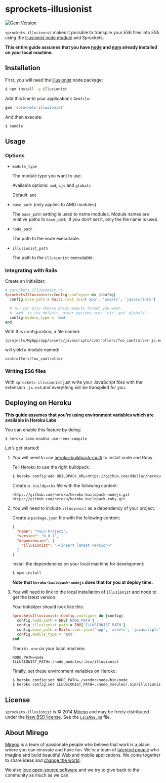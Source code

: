 # sprockets-illusionist

[![Gem Version](https://badge.fury.io/rb/sprockets-illusionist.png)](http://badge.fury.io/rb/sprockets-illusionist)

`sprockets-illusionist` makes it possible to transpile your ES6 files into ES5 using the [Illusionist node module](https://github.com/mirego/illusionist) and Sprockets.

**This entire guide assumes that you have [node](http://nodejs.org) and [npm](http://npmjs.org) already installed on your local machine.**

## Installation

First, you will need the [Illusionist](https://github.com/mirego/illusionist) node package:

```bash
$ npm install -g illusionist
```

Add this line to your application’s `Gemfile`:

```ruby
gem 'sprockets-illusionist'
```

And then execute:

```bash
$ bundle
```

## Usage

### Options

- `module_type`

	The module type you want to use.

	Available options: `amd`, `cjs` and `globals`

	Default: `amd`

- `base_path` (only applies to AMD modules)

	The `base_path` setting is used to name modules. Module names are relative paths to `base_path`, if you don’t set it, only the file name is used.

- `node_path`

	The path to the node executable.

- `illusionist_path`

	The path to the `illusionist` executable.


### Integrating with Rails

Create an initializer:

```ruby
# sprockets_illusionist.rb
SprocketsIllusionist::Config.configure do |config|
  config.base_path = Rails.root.join('app', 'assets', 'javascripts')

  # You can also choose which module format you want.
  # 'amd' is the default, other options are: 'cjs' and 'globals'
  config.module_type = 'amd'
end
```

With this configuration, a file named:

```
/projects/MyApp/app/assets/javascripts/controllers/foo_controller.js.es6
```

will yield a module named:

```
controllers/foo_controller
```

### Writing ES6 files

With `sprockets-illusionist` just write your JavaScript files with the extension `.js.es6` and everything will be transpiled for you.

## Deploying on Heroku

**This guide assumes that you’re using environment variables which are available in Heroku Labs**

You can enable this feature by doing:

```bash
$ heroku labs:enable user-env-compile
```

Let’s get started!

1. You will need to use [heroku-buildpack-multi](https://github.com/ddollar/heroku-buildpack-multi) to install node and Ruby.

	Tell Heroku to use the right buildpack:

	```bash
	$ heroku config:add BUILDPACK_URL=https://github.com/ddollar/heroku-buildpack-multi.git
	```

	Create a `.buildpacks` file with the following content:

	```
	https://github.com/heroku/heroku-buildpack-nodejs.git
	https://github.com/heroku/heroku-buildpack-ruby.git
	```

2. You will need to include `illusionist` as a dependency of your project.

	Create a `package.json` file with the following content:

	```json
	{
	  "name": "Your-Project",
	  "version": "0.0.1",
	  "dependencies": {
	    "illusionist": "~<insert latest version>"
	  }
	}
	```

	Install the dependencies on your local machine for development:

	```bash
	$ npm install
	```

	**Note that `heroku-buildpack-nodejs` does that for you at deploy time.**

3. You will need to link to the local installation of `illusionist` and node to get the latest version.

	Your initializer should look like this:

	```ruby
	SprocketsIllusionist::Config.configure do |config|
	  config.node_path = ENV['NODE_PATH']
	  config.illusionist_path = ENV['ILLUSIONIST_PATH']
	  config.base_path = Rails.root.join('app', 'assets', 'javascripts')
	  config.module_type = 'amd'
	end
	```

	Then in `.env` on your local machine:

	```
	NODE_PATH=node
	ILLUSIONIST_PATH=./node_modules/.bin/illusionist
	```

	Finally, set these environment variables on Heroku:

	```bash
	$ heroku config:set NODE_PATH=./vendor/node/bin/node
	$ heroku config:set ILLUSIONIST_PATH=./node_modules/.bin/illusionist
	```

## License

`sprockets-illusionist` is © 2014 [Mirego](http://www.mirego.com) and may be freely distributed under the [New BSD license](http://opensource.org/licenses/BSD-3-Clause).
See the [`LICENSE.md`](https://github.com/mirego/sprockets-illusionist/blob/master/LICENSE.md) file.

## About Mirego

[Mirego](http://mirego.com) is a team of passionate people who believe that work is a place where you can innovate and have fun. We’re a team of [talented people](http://life.mirego.com) who imagine and build beautiful Web and mobile applications. We come together to share ideas and [change the world](http://mirego.org).

We also [love open-source software](http://open.mirego.com) and we try to give back to the community as much as we can.
